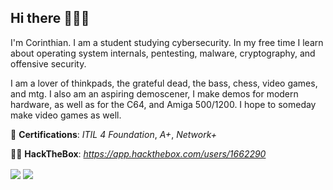 ## Hi there 🕵🏻‍♂️
I'm Corinthian. I am a student studying cybersecurity. In my free time I learn about operating system internals, pentesting, malware, cryptography, and offensive security.

I am a lover of thinkpads, the grateful dead, the bass, chess, video games, and mtg. I also am an aspiring demoscener, I make demos for modern hardware, as well as for the C64, and Amiga 500/1200. I hope to someday make video games as well.

🍻 **Certifications**: *ITIL 4 Foundation*, *A+*, *Network+*

🧙‍♂️ **HackTheBox**: *https://app.hackthebox.com/users/1662290*


<a>
  <img align="center" src="https://github-readme-stats.vercel.app/api?username=th3corinthian&show_icons=true&theme=dark" />
</a>
<a>
  <img align="center" src="https://github-readme-stats.vercel.app/api/top-langs/?username=th3corinthian&layout=compact&show_icons=true&theme=dark" />
</a>
